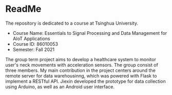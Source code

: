 # ReadMe
The repository is dedicated to a course at Tsinghua University.
* Course Name: Essentials to Signal Processing and Data Management for AIoT Applications
* Course ID: 86010053
* Semester: Fall 2021

The group term project aims to develop a healthcare system to monitor user's neck movements with acceleration sensors. The group consist of three members. My main contribution in the project centers around the remote server for data warehousinng, which was powered with Flask to implement a RESTful API. Jiexin developed the prototype for data collection using Arduino, as well as an Android user interface.
